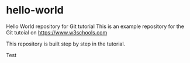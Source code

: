 # hello-world
Hello World repository for Git tutorial
This is an example repository for the Git tutoial on https://www.w3schools.com

This repository is built step by step in the tutorial.

Test
